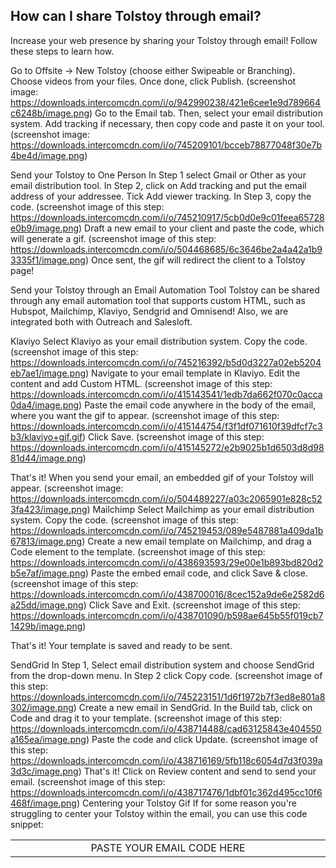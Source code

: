 ## ​How can I share Tolstoy through email?

Increase your web presence by sharing your Tolstoy through email! Follow these steps to learn how.


Go to Offsite -> New Tolstoy (choose either Swipeable or Branching).
Choose videos from your files.
Once done, click Publish. (screenshot image: https://downloads.intercomcdn.com/i/o/942990238/421e6cee1e9d789664c6248b/image.png)
Go to the Email tab. Then, select your email distribution system. Add tracking if necessary, then copy code and paste it on your tool. (screenshot image: https://downloads.intercomcdn.com/i/o/745209101/bcceb78877048f30e7b4be4d/image.png)


Send your Tolstoy to One Person
In Step 1 select Gmail or Other as your email distribution tool. In Step 2, click on Add tracking and put the email address of your addressee. Tick Add viewer tracking. In Step 3, copy the code. (screenshot image of this step: https://downloads.intercomcdn.com/i/o/745210917/5cb0d0e9c01feea65728e0b9/image.png)
Draft a new email to your client and paste the code, which will generate a gif. (screenshot image of this step: https://downloads.intercomcdn.com/i/o/504468685/6c3646be2a4a42a1b93335f1/image.png)
Once sent, the gif will redirect the client to a Tolstoy page! 


Send your Tolstoy through an Email Automation Tool
Tolstoy can be shared through any email automation tool that supports custom HTML, such as Hubspot, Mailchimp, Klaviyo, Sendgrid and Omnisend! Also, we are integrated both with Outreach and Salesloft.


Klaviyo
Select Klaviyo as your email distribution system. Copy the code. (screenshot image of this step: https://downloads.intercomcdn.com/i/o/745216392/b5d0d3227a02eb5204eb7ae1/image.png)
Navigate to your email template in Klaviyo. Edit the content and add Custom HTML. (screenshot image of this step: https://downloads.intercomcdn.com/i/o/415143541/1edb7da662f070c0acca0da4/image.png)
Paste the email code anywhere in the body of the email, where you want the gif to appear. (screenshot image of this step: https://downloads.intercomcdn.com/i/o/415144754/f3f1df071610f39dfcf7c3b3/klaviyo+gif.gif)
Click Save. (screenshot image of this step: https://downloads.intercomcdn.com/i/o/415145272/e2b9025b1d6503d8d9881d44/image.png)

That's it! When you send your email, an embedded gif of your Tolstoy will appear. (screenshot image: https://downloads.intercomcdn.com/i/o/504489227/a03c2065901e828c523fa423/image.png) 
Mailchimp
Select Mailchimp as your email distribution system. Copy the code.  (screenshot image of this step: https://downloads.intercomcdn.com/i/o/745219453/089e5487881a409da1b67813/image.png)
Create a new email template on Mailchimp, and drag a Code element to the template. (screenshot image of this step: https://downloads.intercomcdn.com/i/o/438693593/29e00e1b893bd820d2b5e7af/image.png)
Paste the embed email code, and click Save & close. (screenshot image of this step: https://downloads.intercomcdn.com/i/o/438700016/8cec152a9de6e2582d6a25dd/image.png) 
Click Save and Exit. (screenshot image of this step: https://downloads.intercomcdn.com/i/o/438701090/b598ae645b55f019cb71429b/image.png)
 
That's it! Your template is saved and ready to be sent.


SendGrid
In Step 1, Select email distribution system and choose SendGrid from the drop-down menu. In Step 2 click Copy code. (screenshot image of this step: https://downloads.intercomcdn.com/i/o/745223151/1d6f1972b7f3ed8e801a8302/image.png)
Create a new email in SendGrid. In the Build tab, click on Code and drag it to your template. (screenshot image of this step: https://downloads.intercomcdn.com/i/o/438714488/cad63125843e404550a165ea/image.png)
Paste the code and click Update. (screenshot image of this step: https://downloads.intercomcdn.com/i/o/438716169/5fb118c6054d7d3f039a3d3c/image.png)
That's it! Click on Review content and send to send your email. (screenshot image of this step: https://downloads.intercomcdn.com/i/o/438717476/1dbf01c362d495cc10f6468f/image.png)
Centering your Tolstoy Gif
If for some reason you're struggling to center your Tolstoy within the email, you can use this code snippet:
<table cellpadding="0" cellspacing="0" border="0">
<tr>
<td align="center" class="col" width="600">
<div class="col_content">
PASTE YOUR EMAIL CODE HERE
</td>
</tr>
</table>
